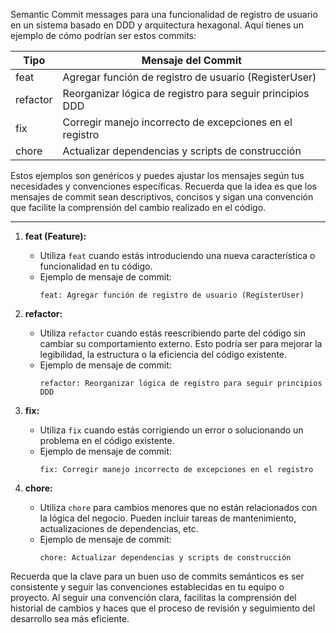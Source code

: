 Semantic Commit messages para una funcionalidad de registro de usuario en un sistema basado en DDD y arquitectura hexagonal. Aquí tienes un ejemplo de cómo podrían ser estos commits:

| Tipo    | Mensaje del Commit                                      |
|---------|---------------------------------------------------------|
| feat    | Agregar función de registro de usuario (RegisterUser)    |
| refactor| Reorganizar lógica de registro para seguir principios DDD|
| fix     | Corregir manejo incorrecto de excepciones en el registro |
| chore   | Actualizar dependencias y scripts de construcción        |

Estos ejemplos son genéricos y puedes ajustar los mensajes según tus necesidades y convenciones específicas. Recuerda que la idea es que los mensajes de commit sean descriptivos, concisos y sigan una convención que facilite la comprensión del cambio realizado en el código.

---

1. **feat (Feature):**
   - Utiliza `feat` cuando estás introduciendo una nueva característica o funcionalidad en tu código.
   - Ejemplo de mensaje de commit:
     ```
     feat: Agregar función de registro de usuario (RegisterUser)
     ```

2. **refactor:**
   - Utiliza `refactor` cuando estás reescribiendo parte del código sin cambiar su comportamiento externo. Esto podría ser para mejorar la legibilidad, la estructura o la eficiencia del código existente.
   - Ejemplo de mensaje de commit:
     ```
     refactor: Reorganizar lógica de registro para seguir principios DDD
     ```

3. **fix:**
   - Utiliza `fix` cuando estás corrigiendo un error o solucionando un problema en el código existente.
   - Ejemplo de mensaje de commit:
     ```
     fix: Corregir manejo incorrecto de excepciones en el registro
     ```

4. **chore:**
   - Utiliza `chore` para cambios menores que no están relacionados con la lógica del negocio. Pueden incluir tareas de mantenimiento, actualizaciones de dependencias, etc.
   - Ejemplo de mensaje de commit:
     ```
     chore: Actualizar dependencias y scripts de construcción
     ```

Recuerda que la clave para un buen uso de commits semánticos es ser consistente y seguir las convenciones establecidas en tu equipo o proyecto. Al seguir una convención clara, facilitas la comprensión del historial de cambios y haces que el proceso de revisión y seguimiento del desarrollo sea más eficiente.